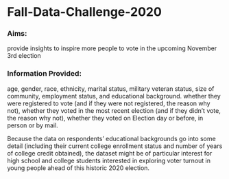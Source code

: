 # Fall-Data-Challenge-2020

### Aims:  
provide insights to inspire more people to vote
in the upcoming November 3rd election


### Information Provided:  
age, gender, race, ethnicity, marital status, military veteran status,
size of community, employment status, and educational background. 
whether they were registered to vote (and if they were not registered, the reason why not),
whether they voted in the most recent election (and if they didn’t vote, the reason why not),
whether they voted on Election day or before, in person or by mail.

Because the data on respondents’ educational backgrounds go into some detail
(including their current college enrollment status and number of years of
college credit obtained), the dataset might be of particular interest for high
school and college students interested in exploring voter turnout in young people
ahead of this historic 2020 election.

